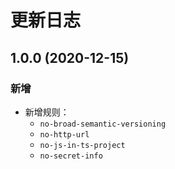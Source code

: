 # 更新日志

## 1.0.0 (2020-12-15)

### 新增
- 新增规则：
  - `no-broad-semantic-versioning`
  - `no-http-url`
  - `no-js-in-ts-project`
  - `no-secret-info`